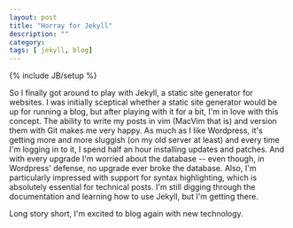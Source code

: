 ```yaml
---
layout: post
title: "Horray for Jekyll"
description: ""
category: 
tags: [ jekyll, blog]
---
```

{% include JB/setup %}

So I finally got around to play with Jekyll, a static site generator for websites. I was initially sceptical whether a static site generator would be up for running a blog, but after playing with it for a bit, I'm in love with this concept. The ability to write my posts in vim (MacVim that is) and version them with Git makes me very happy. As much as I like Wordpress, it's getting more and more sluggish (on my old server at least) and every time I'm logging in to it, I spend half an hour installing updates and patches. And with every upgrade I'm worried about the database -- even though, in Wordpress' defense, no upgrade ever broke the database. Also, I'm particularly impressed with support for syntax highlighting, which is absolutely essential for technical posts. I'm still digging through the documentation and learning how to use Jekyll, but I'm getting there. 

Long story short, I'm excited to blog again with new technology. 
